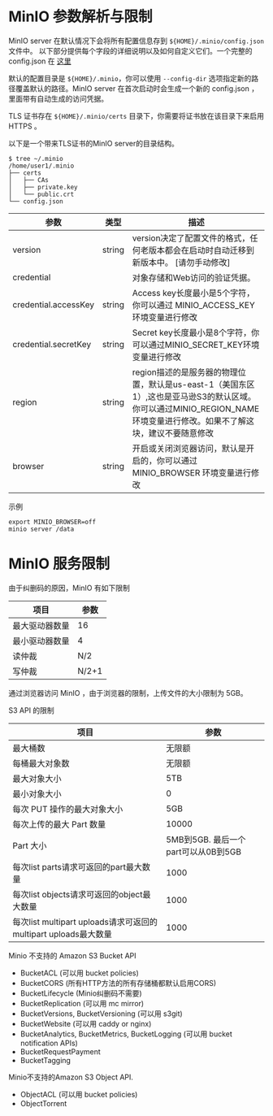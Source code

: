 # MinIO 参数解析与限制

MinIO server 在默认情况下会将所有配置信息存到 `${HOME}/.minio/config.json` 文件中。 以下部分提供每个字段的详细说明以及如何自定义它们。一个完整的 config.json 在 [这里](https://raw.githubusercontent.com/minio/minio/master/docs/config/config.sample.json)

默认的配置目录是 `${HOME}/.minio`，你可以使用 `--config-dir` 选项指定新的路径覆盖默认的路径。MinIO server 在首次启动时会生成一个新的 config.json ，里面带有自动生成的访问凭据。

TLS 证书存在 `${HOME}/.minio/certs` 目录下，你需要将证书放在该目录下来启用 HTTPS 。

以下是一个带来TLS证书的MinIO server的目录结构。

```
$ tree ~/.minio
/home/user1/.minio
├── certs
│   ├── CAs
│   ├── private.key
│   └── public.crt
└── config.json

```


|  参数 | 类型 | 描述 |
| --- | --- | --- |
| version | string | version决定了配置文件的格式，任何老版本都会在启动时自动迁移到新版本中。 [请勿手动修改] |
| credential |  | 对象存储和Web访问的验证凭据。 |
| credential.accessKey | string | Access key长度最小是5个字符，你可以通过 MINIO_ACCESS_KEY环境变量进行修改 |
| credential.secretKey | string | Secret key长度最小是8个字符，你可以通过MINIO_SECRET_KEY环境变量进行修改 |
| region | string | region描述的是服务器的物理位置，默认是us-east-1（美国东区1）,这也是亚马逊S3的默认区域。你可以通过MINIO_REGION_NAME 环境变量进行修改。如果不了解这块，建议不要随意修改 |
| browser | string | 开启或关闭浏览器访问，默认是开启的，你可以通过 MINIO_BROWSER 环境变量进行修改 |



示例

```
export MINIO_BROWSER=off
minio server /data
```
		
# MinIO 服务限制

由于纠删码的原因，MinIO 有如下限制


| 项目 | 参数 |
| --- | --- |
| 最大驱动器数量 | 16 |
| 最小驱动器数量 | 4 |
| 读仲裁 | N/2 |
| 写仲裁 | N/2+1 |

通过浏览器访问 MinIO ，由于浏览器的限制，上传文件的大小限制为 5GB。

S3 API 的限制


| 项目 | 参数 |
| --- | --- |
| 最大桶数 | 无限额 |
| 每桶最大对象数 | 无限额 |
| 最大对象大小 | 5TB |
| 最小对象大小 | 0 |
| 每次 PUT 操作的最大对象大小 | 5GB |
| 每次上传的最大 Part 数量 | 10000 |
| Part 大小 | 5MB到5GB. 最后一个part可以从0B到5GB |
| 每次list parts请求可返回的part最大数量 | 1000 |
| 每次list objects请求可返回的object最大数量 | 1000 |
| 每次list multipart uploads请求可返回的multipart uploads最大数量 | 1000 |


Minio 不支持的 Amazon S3 Bucket API

* BucketACL (可以用 bucket policies)
* BucketCORS (所有HTTP方法的所有存储桶都默认启用CORS)
* BucketLifecycle (Minio纠删码不需要)
* BucketReplication (可以用 mc mirror)
* BucketVersions, BucketVersioning (可以用 s3git)
* BucketWebsite (可以用 caddy or nginx)
* BucketAnalytics, BucketMetrics, BucketLogging (可以用 bucket notification APIs)
* BucketRequestPayment
* BucketTagging


Minio不支持的Amazon S3 Object API.

* ObjectACL (可以用 bucket policies)
* ObjectTorrent

